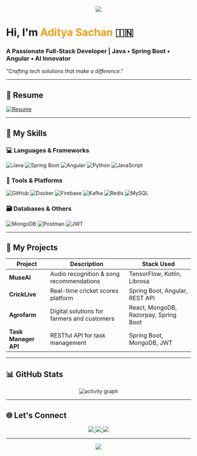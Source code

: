 
<body>
<div align="center">
    <img src="https://capsule-render.vercel.app/api?type=waving&color=gradient&height=120&section=header&text=Aditya%20Sachan&fontSize=30&fontColor=ffffff&animation=twinkling" />
</div>
    <h1>Hi, I'm <span style="color:#f39c12; font-weight: bold;">Aditya Sachan</span> 🇮🇳</h1>
    <h3>A Passionate Full-Stack Developer | Java • Spring Boot • Angular • AI Innovator</h3>
    <p><em>"Crafting tech solutions that make a difference."</em></p>
  </div>

  <hr>

  <h2>📄 Resume</h2>
  <div class="resume-button">
    <a href="https://drive.google.com/file/d/1J5cAP8BXB754_pfhR5VGp2jUs1x60KmJ/view?usp=drive_link" target="_blank">
      <img src="https://img.shields.io/badge/Download-Resume-blue?style=for-the-badge&logo=google-drive" alt="Resume" />
    </a>
  </div>

  <hr>


  <h2>🚀 My Skills</h2>
  <h3>💻 Languages & Frameworks</h3>
  <div class="tech-stack">
    <img src="https://img.shields.io/badge/Java-%23F7DF1E.svg?logo=java&logoColor=white&style=for-the-badge" alt="Java" />
    <img src="https://img.shields.io/badge/Spring_Boot-%2300B140.svg?logo=springboot&logoColor=white&style=for-the-badge" alt="Spring Boot" />
    <img src="https://img.shields.io/badge/Angular-%23E23237.svg?logo=angular&logoColor=white&style=for-the-badge" alt="Angular" />
    <img src="https://img.shields.io/badge/Python-%233776AB.svg?logo=python&logoColor=white&style=for-the-badge" alt="Python" />
    <img src="https://img.shields.io/badge/JavaScript-%23F7DF1E.svg?logo=javascript&logoColor=white&style=for-the-badge" alt="JavaScript" />
  </div>

  <h3>🧰 Tools & Platforms</h3>
  <div class="tech-stack">
    <img src="https://img.shields.io/badge/GitHub-%23121011.svg?logo=github&logoColor=white&style=for-the-badge" alt="GitHub" />
    <img src="https://img.shields.io/badge/Docker-%232496ED.svg?logo=docker&logoColor=white&style=for-the-badge" alt="Docker" />
    <img src="https://img.shields.io/badge/Firebase-%23FFCB2F.svg?logo=firebase&logoColor=white&style=for-the-badge" alt="Firebase" />
    <img src="https://img.shields.io/badge/Kafka-%23B7B7B7.svg?logo=apachekafka&logoColor=white&style=for-the-badge" alt="Kafka" />
    <img src="https://img.shields.io/badge/Redis-%23DC382D.svg?logo=redis&logoColor=white&style=for-the-badge" alt="Redis" />
    <img src="https://img.shields.io/badge/MySQL-%2300f.svg?logo=mysql&logoColor=white&style=for-the-badge" alt="MySQL" />
  </div>

  <h3>🗃️ Databases & Others</h3>
  <div class="tech-stack">
    <img src="https://img.shields.io/badge/MongoDB-%2347A248.svg?logo=mongodb&logoColor=white&style=for-the-badge" alt="MongoDB" />
    <img src="https://img.shields.io/badge/Postman-%23FF6C37.svg?logo=postman&logoColor=white&style=for-the-badge" alt="Postman" />
    <img src="https://img.shields.io/badge/JWT-%23F5A623.svg?logo=json-web-tokens&logoColor=white&style=for-the-badge" alt="JWT" />
  </div>



  <hr>

  <h2>🌟 My Projects</h2>
  <table class="project-table">
    <thead>
      <tr>
        <th>Project</th>
        <th>Description</th>
        <th>Stack Used</th>
      </tr>
    </thead>
    <tbody>
      <tr>
        <td><strong>MuseAI</strong></td>
        <td>Audio recognition & song recommendations</td>
        <td>TensorFlow, Kotlin, Librosa</td>
      </tr>
      <tr>
        <td><strong>CrickLive</strong></td>
        <td>Real-time cricket scores platform</td>
        <td>Spring Boot, Angular, REST API</td>
      </tr>
      <tr>
        <td><strong>Agrofarm</strong></td>
        <td>Digital solutions for farmers and customers</td>
        <td>React, MongoDB, Razorpay, Spring Boot</td>
      </tr>
      <tr>
        <td><strong>Task Manager API</strong></td>
        <td>RESTful API for task management</td>
        <td>Spring Boot, MongoDB, JWT</td>
      </tr>
    </tbody>
  </table>

  <hr>

  <h2>📊 GitHub Stats</h2>
  <div align="center">
    <img src="https://github-readme-activity-graph.vercel.app/graph?username=Sachan-aditya&theme=react-dark&area=true" alt="activity graph" />
  </div>

  <hr>

  <h2>🌐 Let's Connect</h2>
  <div align="center">
    <a href="https://www.linkedin.com/in/aditya0024/" target="_blank">
      <img src="https://img.shields.io/badge/LinkedIn-blue?logo=linkedin&style=for-the-badge" />
    </a>
    <a href="https://github.com/Sachan-aditya" target="_blank">
      <img src="https://img.shields.io/badge/GitHub-black?logo=github&style=for-the-badge" />
    </a>
    <a href="mailto:sachanaditya207@gmail.com">
      <img src="https://img.shields.io/badge/Gmail-red?logo=gmail&style=for-the-badge" />
    </a>
  </div>

  <hr>
<div align="center">
  <img src="https://capsule-render.vercel.app/api?type=waving&color=gradient&height=120&section=footer&animation=fadeIn&gradientColor=purpleToPink" />
</div>

</body>
</html>
